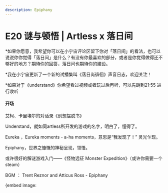 ```yaml
---
description: Epiphany
---
```


# E20 谜与顿悟 \| Artless x 落日间

\*如果你愿意，我希望你可以在小宇宙评论区留下你对「落日间」的看法，也可以说说你你觉得「落日间」是什么？有没有你最喜欢的部分，或者是你觉得做得还不够好的地方？期待你的回答，落日间也期待你的建设。

\*我在小宇宙更新了一个新的试播集叫《落日尚徘徊》声音日志，欢迎关注！

\*如果对于《understand》你希望看过视频或者玩过后再听，可以先跳到21:55 进行收听

#### **开场** <a id="-"></a>

艾柯、卡里埃尔的对话录《别想摆脱书》

Understand，就如同artless所开发的游戏的名字，明白了，懂得了。

Eureka ，Eureka moments - a-ha moments，意思是“我发现了！” 灵光乍现。

Epiphany，世界之慷慨的神秘呈现，领悟。

或许很好的解谜游戏入门——《怪物远征 Monster Expedition》（或许你需要一个steam）

BGM ： Trent Reznor and Atticus Ross - Epiphany



{embed image: 









